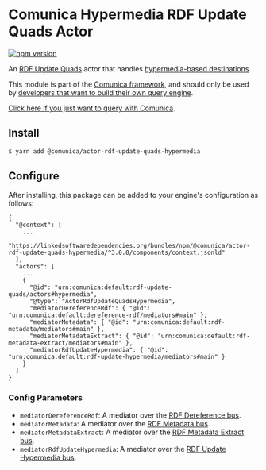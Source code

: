 # Comunica Hypermedia RDF Update Quads Actor

[![npm version](https://badge.fury.io/js/%40comunica%2Factor-rdf-update-quads-hypermedia.svg)](https://www.npmjs.com/package/@comunica/actor-rdf-update-quads-hypermedia)

An [RDF Update Quads](https://github.com/comunica/comunica/tree/master/packages/bus-rdf-update-quads) actor
that handles [hypermedia-based destinations](https://comunica.dev/docs/modify/advanced/hypermedia/).

This module is part of the [Comunica framework](https://github.com/comunica/comunica),
and should only be used by [developers that want to build their own query engine](https://comunica.dev/docs/modify/).

[Click here if you just want to query with Comunica](https://comunica.dev/docs/query/).

## Install

```bash
$ yarn add @comunica/actor-rdf-update-quads-hypermedia
```

## Configure

After installing, this package can be added to your engine's configuration as follows:
```text
{
  "@context": [
    ...
    "https://linkedsoftwaredependencies.org/bundles/npm/@comunica/actor-rdf-update-quads-hypermedia/^3.0.0/components/context.jsonld"
  ],
  "actors": [
    ...
    {
      "@id": "urn:comunica:default:rdf-update-quads/actors#hypermedia",
      "@type": "ActorRdfUpdateQuadsHypermedia",
      "mediatorDereferenceRdf": { "@id": "urn:comunica:default:dereference-rdf/mediators#main" },
      "mediatorMetadata": { "@id": "urn:comunica:default:rdf-metadata/mediators#main" },
      "mediatorMetadataExtract": { "@id": "urn:comunica:default:rdf-metadata-extract/mediators#main" },
      "mediatorRdfUpdateHypermedia": { "@id": "urn:comunica:default:rdf-update-hypermedia/mediators#main" }
    }
  ]
}
```

### Config Parameters

* `mediatorDereferenceRdf`: A mediator over the [RDF Dereference bus](https://github.com/comunica/comunica/tree/master/packages/bus-dereference-rdf).
* `mediatorMetadata`: A mediator over the [RDF Metadata bus](https://github.com/comunica/comunica/tree/master/packages/bus-rdf-metadata).
* `mediatorMetadataExtract`: A mediator over the [RDF Metadata Extract bus](https://github.com/comunica/comunica/tree/master/packages/bus-rdf-metadata-extract).
* `mediatorRdfUpdateHypermedia`: A mediator over the [RDF Update Hypermedia bus](https://github.com/comunica/comunica/tree/master/packages/bus-rdf-update-hypermedia).
